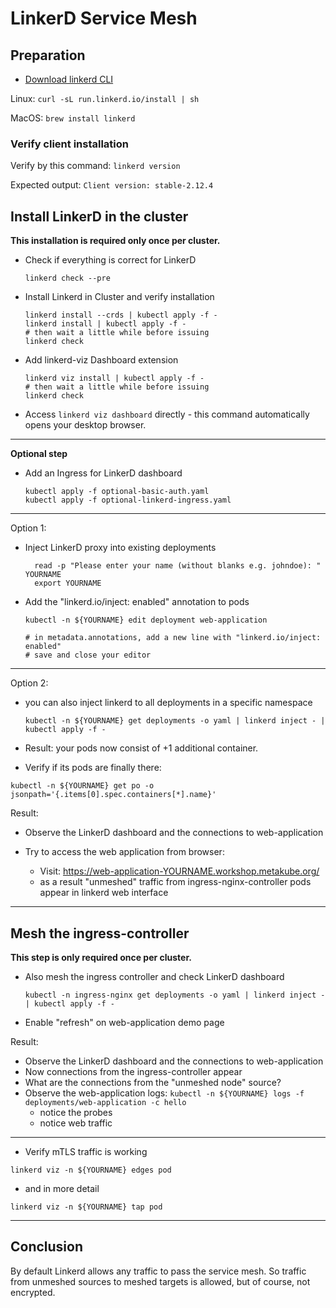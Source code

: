 # LinkerD Service Mesh

## Preparation

* [Download linkerd CLI](https://linkerd.io/2/getting-started/#step-1-install-the-cli)

Linux: `curl -sL run.linkerd.io/install | sh`

MacOS: `brew install linkerd`

### Verify client installation

Verify by this command: `linkerd version`

Expected output: `Client version: stable-2.12.4`

## Install LinkerD in the cluster

**This installation is required only once per cluster.**

* Check if everything is correct for LinkerD

  ```shell
  linkerd check --pre
  ```

* Install Linkerd in Cluster and verify installation

  ```shell
  linkerd install --crds | kubectl apply -f -
  linkerd install | kubectl apply -f -
  # then wait a little while before issuing
  linkerd check
  ```

* Add linkerd-viz Dashboard extension

  ```shell
  linkerd viz install | kubectl apply -f -
  # then wait a little while before issuing
  linkerd check
  ```

* Access `linkerd viz dashboard` directly - this command automatically opens your desktop browser.

---

**Optional step**

* Add an Ingress for LinkerD dashboard

  ```shell
  kubectl apply -f optional-basic-auth.yaml
  kubectl apply -f optional-linkerd-ingress.yaml
  ```

---

Option 1:

* Inject LinkerD proxy into existing deployments

  ```shell
    read -p "Please enter your name (without blanks e.g. johndoe): " YOURNAME
    export YOURNAME
  ```

* Add the "linkerd.io/inject: enabled" annotation to pods

  ```shell
  kubectl -n ${YOURNAME} edit deployment web-application
  
  # in metadata.annotations, add a new line with "linkerd.io/inject: enabled"
  # save and close your editor
  ```

---

Option 2:

* you can also inject linkerd to all deployments in a specific namespace

  ```shell
  kubectl -n ${YOURNAME} get deployments -o yaml | linkerd inject - | kubectl apply -f -
  ```

* Result: your pods now consist of +1 additional container.

* Verify if its pods are finally there:

`kubectl -n ${YOURNAME} get po -o jsonpath='{.items[0].spec.containers[*].name}'`

Result:
* Observe the LinkerD dashboard and the connections to web-application

* Try to access the web application from browser:
  * Visit: https://web-application-YOURNAME.workshop.metakube.org/
  * as a result "unmeshed" traffic from ingress-nginx-controller pods appear in linkerd web interface

---

## Mesh the ingress-controller

**This step is only required once per cluster.**

* Also mesh the ingress controller and check LinkerD dashboard

  ```shell
  kubectl -n ingress-nginx get deployments -o yaml | linkerd inject - | kubectl apply -f -
  ```

* Enable "refresh" on web-application demo page

Result:

* Observe the LinkerD dashboard and the connections to web-application
* Now connections from the ingress-controller appear
* What are the connections from the "unmeshed node" source?
* Observe the web-application logs: `kubectl -n ${YOURNAME} logs -f deployments/web-application -c hello`
  * notice the probes
  * notice web traffic

---

* Verify mTLS traffic is working

`linkerd viz -n ${YOURNAME} edges pod`

* and in more detail

`linkerd viz -n ${YOURNAME} tap pod`

---

## Conclusion

By default Linkerd allows any traffic to pass the service mesh.
So traffic from unmeshed sources to meshed targets is allowed, but of course, not encrypted.
